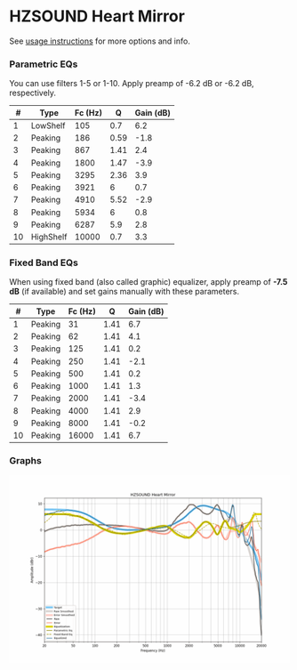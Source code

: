 # HZSOUND Heart Mirror
See [usage instructions](https://github.com/jaakkopasanen/AutoEq#usage) for more options and info.

### Parametric EQs
You can use filters 1-5 or 1-10. Apply preamp of -6.2 dB or -6.2 dB, respectively.

|   # | Type      |   Fc (Hz) |    Q |   Gain (dB) |
|-----|-----------|-----------|------|-------------|
|   1 | LowShelf  |       105 | 0.7  |         6.2 |
|   2 | Peaking   |       186 | 0.59 |        -1.8 |
|   3 | Peaking   |       867 | 1.41 |         2.4 |
|   4 | Peaking   |      1800 | 1.47 |        -3.9 |
|   5 | Peaking   |      3295 | 2.36 |         3.9 |
|   6 | Peaking   |      3921 | 6    |         0.7 |
|   7 | Peaking   |      4910 | 5.52 |        -2.9 |
|   8 | Peaking   |      5934 | 6    |         0.8 |
|   9 | Peaking   |      6287 | 5.9  |         2.8 |
|  10 | HighShelf |     10000 | 0.7  |         3.3 |

### Fixed Band EQs
When using fixed band (also called graphic) equalizer, apply preamp of **-7.5 dB** (if available) and set gains manually with these parameters.

|   # | Type    |   Fc (Hz) |    Q |   Gain (dB) |
|-----|---------|-----------|------|-------------|
|   1 | Peaking |        31 | 1.41 |         6.7 |
|   2 | Peaking |        62 | 1.41 |         4.1 |
|   3 | Peaking |       125 | 1.41 |         0.2 |
|   4 | Peaking |       250 | 1.41 |        -2.1 |
|   5 | Peaking |       500 | 1.41 |         0.2 |
|   6 | Peaking |      1000 | 1.41 |         1.3 |
|   7 | Peaking |      2000 | 1.41 |        -3.4 |
|   8 | Peaking |      4000 | 1.41 |         2.9 |
|   9 | Peaking |      8000 | 1.41 |        -0.2 |
|  10 | Peaking |     16000 | 1.41 |         6.7 |

### Graphs
![](./HZSOUND%20Heart%20Mirror.png)
